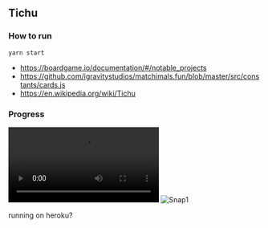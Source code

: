 ## Tichu

### How to run
`yarn start`

- https://boardgame.io/documentation/#/notable_projects
- https://github.com/igravitystudios/matchimals.fun/blob/master/src/constants/cards.js
- https://en.wikipedia.org/wiki/Tichu

### Progress

![Snap2](snap2.mov)
![Snap1](snap1.png)



running on heroku?

